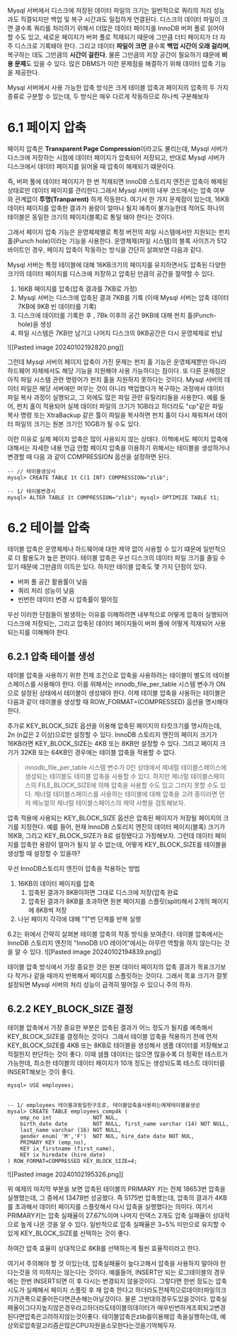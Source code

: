 Mysql 서버에서 디스크에 저장된 데이터 파일의 크기는 일반적으로 쿼리의 처리 성능과도 직결되지만 백업 및 복구 시간과도 밀접하게 연결된다.
디스크의 데이터 파일이 크면 클수록 쿼리를 처리하기 위해서 더많은 데이터 페이지를 InnoDB 버퍼 풀로 읽어야 할 수도 있고, 새로운 페이지가 버퍼 풀로 적재되기 때문에 그만큼 더티 페이지가 더 자주 디스크로 기록돼야 한다.
그리고 데이터 **파일이 크면** 클수록 **백업 시간이 오래 걸리며**, 복구하는 데도 그만큼의 **시간이 걸린다**. 물론 그만큼의 저장 공간이 필요하기 떄문에 **비용 문제**도 있을 수 있다. 많은 DBMS가 이런 문제점을 해결하기 위해 데이터 압축 기능을 제공한다.

Mysql 서버에서 사용 가능한 압축 방식은 크게 테이블 압축과 페이지의 압축의 두 가지 종류로 구분할 수 있는데, 두 방식은 매우 다르게 작동하므로 하나씩 구분해보자

# 6.1 페이지 압축

페이지 압축은 **Transparent Page Compression**이라고도 불리는데, Mysql 서버가 디스크에 저장하는 시점에 데이터 페이지가 압축되어 저장되고, 반대로 Mysql 서버가 디스크에서 데이터 페이지를 읽어올 때 압축이 해제되기 떄문이다.

즉, 버퍼 풀에 데이터 페이지가 한 번 적재되면 InnoDB 스토리지 엔진은 압축이 해제된 상태로만 데이터 페이지를 관리한다.그래서 Mysql 서버의 내부 코드에서는 압축 여부와 관계없이 **투명(Tranparent)** 하게 작동한다.
여기서 한 가지 문제점이 있는데, 16KB 데이터 페이지를 압축한 결과가 용량이 얼마나 될지 예측이 불가능한데 적어도 하나의 테이블은 동일한 크기의 페이지(블록)로 통일 돼야 한다는 것이다.

그래서 페이지 압축 기능은 운영체제별로 특정 버전의 파일 시스템에서만 지원되는 펀치 홀(Punch hole)이라는 기능을 사용한다. 운영체제(파일 시스템)의 블록 사이즈가 512바이트인 경우, 페이지 압축이 작동하는 방식을 간단히 살펴보면 다음과 같다.

Mysql 서버는 특정 테이블에 대해 16KB크기의 페이지를 유지하면서도 압축된 다양한 크기의 데이터 페이지를 디스크에 저장하고 압축된 만큼의 공간을 절약할 수 있다.

1. 16KB 페이지를 압축(압축 결과를 7KB로 가정)
2. Mysql 서버는 디스크에 압축된 결과 7KB를 기록
   (이때 Mysql 서버는 압축 데이터 7KB에 9KB 빈 데이터를 기록)
3. 디스크에 데이터를 기록한 후 , 7Bk 이후의 공간 9KB에 대해 펀치 홀(Punch-hole)을 생성
4. 파일 시스템은 7KB만 남기고 나머지 디스크의 9KB공간은 다시 운영체제로 반납

![[Pasted image 20240102192820.png]]

그런데 Mysql 서버의 페이지 압축이 가진 문제는 펀치 홀 기능은 운영체제뿐만 아니라 하드웨어 자체에서도 해당 기능을 지원해야 사용 가능하다는 점이다. 또 다른 문제점은 아직 파일 시스템 관련 명령어가 펀치 홀을 지원하지 못하다는 것이다.
Mysql 서버의 데이터 파일은 해당 서버에만 머무는 것이 아니라 백업했다가 복구하는 과정에서 데이터 파일 복사 과정이 실행되고, 그 외에도 많은 파일 관련 유틸리티들을 사용한다. 예를 들어, 펀치 홀이 적용되어 실제 데이터 파일의 크기가 1GB라고 하더라도 "cp"같은 파일 복사 명령 또는 XtraBackup 같은 툴이 파일을 복사하면 펀치 홀이 다시 채워져서 데이터 파일의 크기는 원본 크기인 10GB가 될 수도 있다.

이런 이유로 실제 페이지 압축은 많이 사용되지 않는 상태다.
이책에서도 페이지 압축에 대해서는 자세한 내용 언급 안함
페이지 압축을 이용하기 위해서는 테이블을 생성하거나 변경할 때 다음 과 같이 COMPRESSION 옵션을 설정하면 된다.

```mysql
-- // 테이블생성시
mysql> CREATE TABLE 1t C(1 INT) COMPRESSION="zlib";

-- 1/ 테이블변경시
mysql> ALTER TABLE 1t COMPRESSION="zlib"; mysql> OPTIMIZE TABLE t1;
```

# 6.2 테이블 압축

테이블 압축은 운영체제나 하드웨어에 대한 제약 없이 사용할 수 있기 떄문에 일반적으로 더 활용도가 높은 편이다.
테이블 압축은 우선 디스크의 데이터 파일 크기를 줄일 수 있기 때문에 그만큼의 이득은 있다. 하지만 테이블 압축도 몇 가지 단점이 있다.

- 버퍼 풀 공간 활용률이 낮음
- 쿼리 처리 성능이 낮음
- 빈번한 데이터 변경 시 압축률이 떨어짐

우선 이러한 단점들이 발생하는 이유를 이해하려면 내부적으로 어떻게 압축이 실행되어 디스크에 저장되는, 그리고 압축된 데이터 페이지들이 버퍼 풀에 어떻게 적재되어 사용되는지를 이해해야 한다.

## 6.2.1 압축 테이블 생성

테이블 압축을 사용하기 위한 전제 조건으로 압축을 사용하려는 테이블이 별도의 테이블 스페이스를 사용해야 한다. 이를 위해서는 innodb_file_per_table 시스템 변수가 ON으로 설정된 상태에서 테이블이 생성돼야 한다. 이제 테이블 압축을 사용하는 테이블은 다음과 같이 테이블을 생성할 때 ROW_FORMAT=(COMPRESSED) 옵션을 명시해야한다.

추가로 KEY_BLOCK_SIZE 옵션을 이용해 압축된 페이지의 타킷크기를 명시하는데, 2n (n값은 2 이상)으로만 설정할 수 있다.
InnoDB 스토리지 엔진의 페이지 크기가 16KB라면 KEY_BLOCK_SIZE는 4KB 또는 8KB만 설정할 수 있다. 그리고 페이지 크기가 32KB 또는 64KB인 경우에는 테이블 압축을 적용할 수 없다.

> innodb_file_per_table 시스템 변수가 0인 상태에서 제네럴 테이블스페이스에 생성되는 테이블도 테이블 압축을 사용할 수 있다. 하지만 제너럴 테이블스페이스의 FILE_BLOCK_SIZE에 의해 압축을 사용할 수도 있고 그러지 못할 수도 있다. 제너럴 테이블스페이스를 사용하는 테이블에 대해 압축을 고려 중이라면 먼저 메뉴얼의 제너럴 테이블스페이스의 제약 사항을 검토해보자.

압축 적용에 사용되는 KEY_BLOCK_SIZE 옵션은 압축된 페이지가 저장될 페이지의 크기를 지정한다. 예를 들어, 현재 InnoDB 스토리지 엔진의 데이터 페이지(블록) 크기가 16KB, 그리고 KEY_BLOCK_SIZE가 8로 설정됐다고 가정해보자. 그런데 데이터 페이지를 압축한 용량이 얼마가 될지 알 수 없는데, 어떻게 KEY_BLOCK_SIZE를 테이블을 생성할 때 설정할 수 있을까?

우선 InnoDB스토리지 엔진이 압축을 적용하는 방법

1. 16KB의 데이터 페이지를 압축
   1. 압축된 결과가 8KB이하면 그대로 디스크에 저장(압축 완료
   2. 압축된 결과가 8KB를 초과하면 원본 페이지를 스플릿(split)해서 2개의 페이지에 8KB씩 저장
2. 나뉜 페이지 각각에 대해 "1"번 단계를 반복 실행

6.2는 위에서 간략히 살펴본 테이블 압축의 작동 방식을 보여준다.
테이블 압축에서는 InnoDB 스토리지 엔진의 "InnoDB I/O 레이어"에서는 아무런 역할을 하지 않는다는 것을 알 수 있다.
![[Pasted image 20240102194839.png]]

테이블 압축 방식에서 가장 중요한 것은 원본 데이터 페이지의 압축 결과가 목표크기보다 작거나 같을 때까지 반복해서 페이지를 스플릿하는 것이다. 그래서 목표 크기가 잘못 설정되면 Mysql 서버의 처리 성능이 급격히 떨어질 수 있으니 주의 하자.

## 6.2.2 KEY_BLOCK_SIZE 결정

테이블 압축에서 가장 중요한 부분은 압축된 결과가 어느 정도가 될지를 예측해서 KEY_BLOCK_SIZE를 결정하는 것이다. 그래서 테이블 압축을 적용하기 전에 먼저 KEY_BLOCK_SIZE를 4KB 또는 8KB로 테이블을 생성해서 샘플 데이터를 저장해보고 적절한지 판단하는 것이 좋다. 이때 샘플 데이터는 많으면 많을수록 더 정확한 테스트가 가능한데, 최소한 테이블의 데이터 페이지가 10개 정도는 생성되도록 테스트 데이터를 INSERT해보는 것이 좋다.

```mysql
mysql> USE employees;


-- 1/ employees 테이블과동일한구조로, 테이블압축을사용하는예제테이블을생성
mysal> CREATE TABLE employees_comp4k (
	emp_no int             NOT NUL,
	birth_date date        NOT NULL, first_name varchar (14) NOT NULL,
	last_name varchar (16) NOT NULL,
	gender enum( 'M','F')  NOT NUL, hire_date date NOT NUL,
	PRIMARY KEY (emp_no),
	KEY ix_firstname (first_name),
	KEY ix hiredate (hire_date)
) ROW_FORMAT=COMPRESSED KEY_BLOCK_SIZE=4;

```

![[Pasted image 20240102195326.png]]

위 예제의 마지막 부분을 보면 압축된 테이블의 PRIMARY 키는 전체 18653번 압축을 실행했는데, 그 중에서 13478번 성공했다. 즉 5175번 압축했는데, 압축의 결과가 4KB를 초과해서 데이터 페이지를 스플릿해서 다시 압축을 실행했다는 의미다. 여기서 PRIMARY키는 압축 실패율이 27.67%이며 나머지 인덱스 2개도 압축 실패율이 상대적으로 높게 나온 것을 알 수 있다. 일반적으로 압축 실패율은 3~5% 미만으로 유지할 수 있게 KEY_BLOCK_SIZE를 선택하는 것이 좋다.

하여간 압축 효율이 상대적으로 8KB를 선택하는게 훨씬 효율적이라고 한다.

여기서 주의해야 할 것 이있는데, 압축실패율이 높다고해서 압축을 사용하지 말아야 한다는것을 의
미하지는 않는다는 것이다. 예를들어, INSERT만 되는 로그테이블의 경우에는 한번 INSERT되면 이 후
다시는 변경되지 않을것이다. 그렇다면 한번 정도는 압축시도가 실패해서 페이지 스플릿 후 재 압축 한다고 하더라도전체적으로데이터파일의크기가큰폭으로줄어든다면큰손해는아닐것이다. 물론 그반대의경우도있을것이다. 압축실패율이그다지높지않은경우라고하더라도테이블의데이터가 매우빈번하게조회되고변경된다면압축은고려하지않는것이좋다. 테이블압축은zlib를이용해압
축을실행하는데, 예상외로압축알고리즘은많은CPU자원을소모한다는것을기억해두자.
